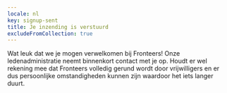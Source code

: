 ```yaml
---
locale: nl
key: signup-sent 
title: Je inzending is verstuurd
excludeFromCollection: true
---
```

Wat leuk dat we je mogen verwelkomen bij Fronteers! Onze ledenadministratie neemt binnenkort contact met je op.
Houdt er wel rekening mee dat Fronteers volledig gerund wordt door vrijwilligers en er dus persoonlijke omstandigheden kunnen zijn waardoor het iets langer duurt.
